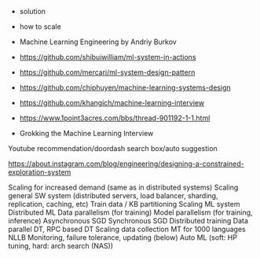 
- solution
- how to scale



- Machine Learning Engineering by Andriy Burkov
- https://github.com/shibuiwilliam/ml-system-in-actions
- https://github.com/mercari/ml-system-design-pattern
- https://github.com/chiphuyen/machine-learning-systems-design
- https://github.com/khangich/machine-learning-interview

- https://www.1point3acres.com/bbs/thread-901192-1-1.html
- Grokking the Machine Learning Interview

Youtube recommendation/doordash search box/auto suggestion


https://about.instagram.com/blog/engineering/designing-a-constrained-exploration-system



Scaling for increased demand (same as in distributed systems)
Scaling general SW system (distributed servers, load balancer, sharding, replication, caching, etc)
Train data / KB partitioning
Scaling ML system
Distributed ML
Data parallelism (for training)
Model parallelism (for training, inference)
Asynchronous SGD
Synchronous SGD
Distributed training
Data parallel DT, RPC based DT
Scaling data collection
MT for 1000 languages
NLLB
Monitoring, failure tolerance, updating (below)
Auto ML (soft: HP tuning, hard: arch search (NAS))
